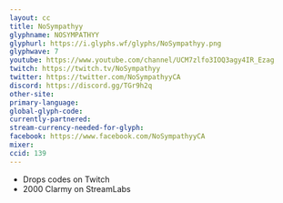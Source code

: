 ```yaml
---
layout: cc
title: NoSympathyy
glyphname: NOSYMPATHYY
glyphurl: https://i.glyphs.wf/glyphs/NoSympathyy.png
glyphwave: 7
youtube: https://www.youtube.com/channel/UCM7zlfo3IOQ3agy4IR_Ezag
twitch: https://twitch.tv/NoSympathyy
twitter: https://twitter.com/NoSympathyyCA
discord: https://discord.gg/TGr9h2q
other-site: 
primary-language: 
global-glyph-code: 
currently-partnered: 
stream-currency-needed-for-glyph: 
facebook: https://www.facebook.com/NoSympathyyCA
mixer: 
ccid: 139
---
```

* Drops codes on Twitch
* 2000 Clarmy on StreamLabs
